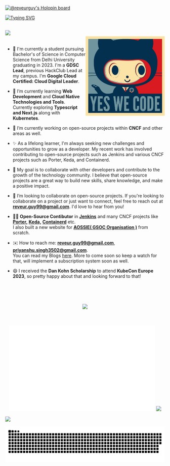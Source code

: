 [![@reveurguy's Holopin board](https://holopin.io/api/user/board?user=reveurguy)](https://holopin.io/@reveurguy)

[![Typing SVG](https://readme-typing-svg.herokuapp.com?font=Bungee+Shade&size=45&duration=6000&color=19B3F7&background=FFFFFF&center=true&vCenter=true&width=1100&height=200&lines=Hi+There!!+%F0%9F%91%8B%F0%9F%91%8B%F0%9F%91%8B;I'm+Priyanshu+Singh+%F0%9F%91%A8%E2%80%8D%F0%9F%92%BB+%F0%9F%92%BB)](https://git.io/typing-svg)

<br>

<div>
<img src="https://visitor-badge.glitch.me/badge?page_id=reveurguy.visitor-badge&left_text=VisitorsCount&left_color=yellow&right_color=blue">
</div>

<!-- <img align="right" alt="Coding" width="400" src="https://media.giphy.com/media/Y4ak9Ki2GZCbJxAnJD/giphy.gif"> -->
<img align='right' src='https://github.com/reveurguy/reveurguy/blob/master/data/baracktocat.jpg' width='250"'>
</br>

<!--
**reveurguy/reveurguy** is a ✨ _special_ ✨ repository because its `README.md` (this file) appears on your GitHub profile.

Here are some ideas to get you started:

- 🔭 I’m currently working on ...
- 🌱 I’m currently learning ...
- 👯 I’m looking to collaborate on ...
- 🤔 I’m looking for help with ...
- 💬 Ask me about ...
- 📫 How to reach me: ...
- 😄 Pronouns: ...
- ⚡ Fun fact: ...
-->
- 🏫 I'm currently a student pursuing Bachelor's of Science in Computer Science from Delhi University graduating in 2023. I'm a **GDSC Lead**, previous HackClub Lead at my campus. I'm **Google Cloud Certified: Cloud Digital Leader**.

- 🌱 I’m currently learning **Web Development** and **Cloud Native Technologies and Tools**. Currently exploring **Typescript and Next.js** along with **Kubernetes**.

- 🔭 I’m currently working on open-source projects within **CNCF** and other areas as well.

- ✨ As a lifelong learner, I'm always seeking new challenges and opportunities to grow as a developer. My recent work has involved contributing to open-source projects such as Jenkins and various CNCF projects such as Porter, Keda, and Containerd.

- 🎯 My goal is to collaborate with other developers and contribute to the growth of the technology community. I believe that open-source projects are a great way to build new skills, share knowledge, and make a positive impact.

- 👯 I’m looking to collaborate on open-source projects. If you're looking to collaborate on a project or just want to connect, feel free to reach out at **reveur.guy99@gmail.com**. I'd love to hear from you!

- 👨‍💻 **Open-Source Contibutor** in [**Jenkins**](https://www.jenkins.io/) and many CNCF projects like [**Porter,**](https://getporter.org/) [**Keda,**](https://keda.sh/) [**Containerd**](https://containerd.io/) etc. <br>
  I also built a new website for **[AOSSIE( GSOC Organisation )](https://aossie.org)** from scratch.

- ✉️ How to reach me: **reveur.guy99@gmail.com**, **priyanshu.singh3502@gmail.com**. <br>
  You can read my Blogs [here](https://blog-reveurguy.vercel.app/). More to come soon so keep a watch for that, will implement a subscription system soon   as well.

- 😄 I received the **Dan Kohn Scholarship** to attend **KubeCon Europe 2023**, so pretty happy about that and looking forward to that!

<!--[![Priyanshu's github stats](https://github-readme-stats.vercel.app/api?username=reveurguy)](https://github.com/reveurguy/github-readme-stats) -->

<br>
<br>
<br>

<p align="center">
  <a href="https://skillicons.dev">
    <img src="https://skillicons.dev/icons?i=git,kubernetes,docker,html,css,angular,bash,bootstrap,cpp,python,java,javascript,express,github,gitlab,heroku,idea,jquery,linux,mongodb,netlify,nodejs,sass,vscode&perline=12" />
  </a>
</p>

<br>
<br>

<div align="center">
<img src="https://github.com/reveurguy/reveurguy/blob/768df96178f679163184aafcd39d1a35e4431f92/generated/overview.svg#gh-dark-mode-only" height="270">
<img src="https://github-contribution-stats.vercel.app/api/?username=reveurguy" >

</div>


[![](https://raw.githubusercontent.com/reveurguy/github-profile-summary-cards-example/master/profile-summary-card-output/2077/3-stats.svg)](https://github.com/reveurguy/github-profile-summary-cards)

<!--
<p align="center">
    <img src="https://github-readme-streak-stats.herokuapp.com?user=reveurguy&theme=monokai-metallian" width="800"/>
</p>
-->


![github contribution grid snake animation](https://raw.githubusercontent.com/reveurguy/reveurguy/output/github-contribution-grid-snake-dark.svg#gh-dark-mode-only)
